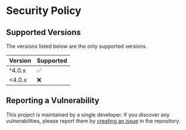 # Security Policy

## Supported Versions

The versions listed below are the only supported versions.

| Version | Supported |
| ------- | --------- |
| ^4.0.x  | ✅        |
| <4.0.x  | ❌        |

## Reporting a Vulnerability

This project is maintained by a single developer. If you discover any vulnerabilities, please report them by [creating an issue](https://github.com/theassassin0128/Node/issues) in the repository.
